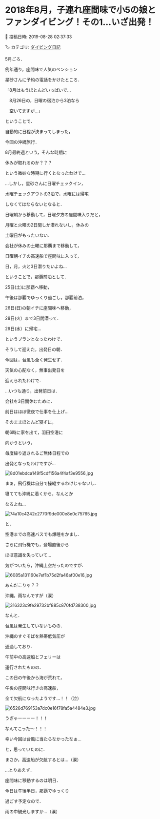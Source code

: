 # 2018年8月，子連れ座間味で小5の娘とファンダイビング！その1…いざ出発！

📅 投稿日時: 2019-08-28 02:37:33

🏷️ カテゴリ: [ダイビング日記](ce3a7a8d424d112fce83ee85c81a0e344.md)

5月ごろ．


例年通り，座間味で人気のペンション


星砂さんに予約の電話をかけたところ．





「8月はもうほとんどいっぱいで…


　8月26日の，日曜の宿泊から3泊なら


　空いてますが…」





ということで．


自動的に日程が決まってしまった，


今回の沖縄旅行．





8月最終週という，そんな時期に


休みが取れるのか？？？


という微妙な時期に行くとなったわけで…





…しかし，星砂さんに日曜チェックイン，


水曜チェックアウトの3泊で，水曜には帰宅


しなくてはならないとなると．


日曜朝から移動して，日曜夕方の座間味入りだと，


月曜と火曜の2日間しか潜れないし，休みの


土曜日がもったいない．


会社が休みの土曜に那覇まで移動して，


日曜朝イチの高速船で座間味に入って，


日，月，火と3日潜りたいよね…





ということで，那覇前泊として．





25日(土)に那覇へ移動，


午後は那覇でゆっくり過ごし，那覇前泊，


26日(日)の朝イチに座間味へ移動，


28日(火）まで3日間潜って．


29日(水）に帰宅…





というプランとなったわけで．





そうして迎えた，出発日の朝．


今回は，台風も全く発生せず．


天気の心配なく，無事出発日を


迎えられたわけで．





…いつも通り，出発前日は．


会社を3日間休むために．


前日はほぼ徹夜で仕事を仕上げ…


そのままほとんど寝ずに，


朝6時に家を出て，羽田空港に


向かうという，


毎度繰り返されるご無体日程での


出発となったわけですが…




![8d01ebdca149f5cdf156a4f4af3e9556.jpg](images/8d01ebdca149f5cdf156a4f4af3e9556.jpg)




まぁ，飛行機は自分で操縦するわけじゃないし．


寝てても沖縄に着くから，なんとか


なるよね…




![74a10c4242c2770f9de000e8e0c75765.jpg](images/74a10c4242c2770f9de000e8e0c75765.jpg)




と．


空港までの高速バスでも爆睡をかまし．


さらに飛行機でも，登場直後から


ほぼ意識を失っていて…





気がついたら，沖縄上空だったのですが．




![6085a131160e7ef1b75d2fa46af00e16.jpg](images/6085a131160e7ef1b75d2fa46af00e16.jpg)




あんだこりゃ？？


沖縄，雨なんですが（涙）




![316323c9fe29732bf885c870fd738300.jpg](images/316323c9fe29732bf885c870fd738300.jpg)




なんと．


台風は発生していないものの．


沖縄のすぐそばを熱帯低気圧が


通過しており．


午前中の高速船とフェリーは


運行されたものの．


この日の午後から海が荒れて，


午後の座間味行きの高速船，


全て欠航になったようです…！！（泣）




![6526d769153a7dc0e16f78fa5a4484e3.jpg](images/6526d769153a7dc0e16f78fa5a4484e3.jpg)




うぎゃーーーー！！！


なんてこった～！！！


幸い今回は台風に当たらなかったなぁ…


と，思っていたのに．


まさか，高速船が欠航するとは…（涙）





…とりあえず．


座間味に移動するのは明日．


今日は午後半日，那覇でゆっくり


過ごす予定なので．


雨の中観光しますか…（涙）
